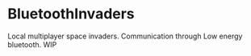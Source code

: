 # BluetoothInvaders
Local multiplayer space invaders. Communication through Low energy bluetooth. WIP
